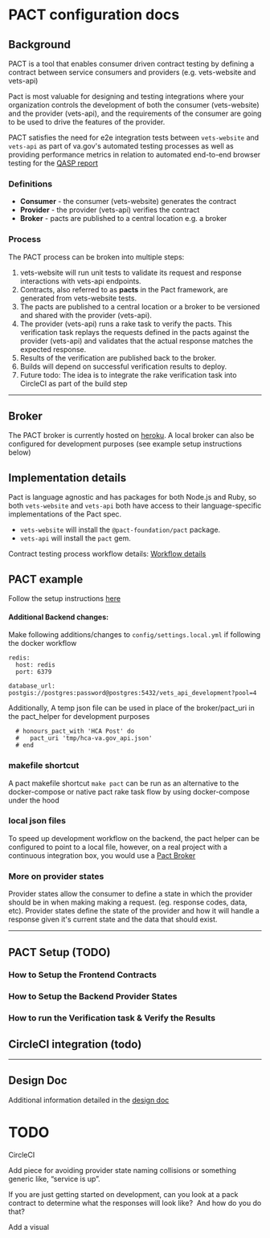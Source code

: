 # PACT configuration docs

## Background
PACT is a tool that enables consumer driven contract testing by defining a contract between service consumers and providers (e.g. vets-website and vets-api)

Pact is most valuable for designing and testing integrations where your organization controls the development of both the consumer (vets-website) and the provider (vets-api), and the requirements of the consumer are going to be used to drive the features of the provider.

PACT satisfies the need for e2e integration tests between `vets-website` and `vets-api` as part of va.gov's automated testing processes as well as providing performance metrics in relation to automated end-to-end browser testing for the [QASP report](https://docs.google.com/spreadsheets/d/1LC-n93-8ZB5SKmXW_VO7tymQ42nNx4C9y2animvAvhg/edit#gid=1144545755) 


### Definitions
- **Consumer** - the consumer (vets-website) generates the contract
- **Provider** - the provider (vets-api) verifies the contract
- **Broker** - pacts are published to a central location e.g. a broker

### Process
The PACT process can be broken into multiple steps:
1. vets-website will run unit tests to validate its request and response interactions with vets-api endpoints.
2. Contracts, also referred to as **pacts** in the Pact framework, are generated from vets-website tests.
3. The pacts are published to a central location or a broker to be versioned and shared with the provider (vets-api).
4. The provider (vets-api) runs a rake task to verify the pacts. This verification task replays the requests defined in the pacts against the provider (vets-api) and validates that the actual response matches the expected response.
5. Results of the verification are published back to the broker.
6. Builds will depend on successful verification results to deploy.
7. Future todo: The idea is to integrate the rake verification task into CircleCI as part of the build step 

------

## Broker
The PACT broker is currently hosted on [heroku](https://vagov-pact-broker.herokuapp.com/). A local broker can also be configured for development purposes (see example setup instructions below)


## Implementation details
Pact is language agnostic and has packages for both Node.js and Ruby, so both `vets-website` and `vets-api` both have access to their language-specific implementations of the Pact spec.
- `vets-website` will install the `@pact-foundation/pact` package.
- `vets-api` will install the `pact` gem.

Contract testing process workflow details: [Workflow details](https://github.com/department-of-veterans-affairs/va.gov-team/pull/8073/files#diff-f2abf33f91ea32d2168228610ba56d37R78)


## PACT example

Follow the setup instructions [here](https://github.com/department-of-veterans-affairs/va.gov-team/blob/3a8f4953b5e77edcbd39fd3db073232cdaca0ea0/teams/vsp/teams/tools/frontend/2019-11-13-consumer-driven-contract-testing-with-pact.md#steps-to-run-example)

#### Additional Backend changes:

Make following additions/changes to ```config/settings.local.yml``` if following the docker workflow

```
redis:
  host: redis
  port: 6379

database_url: postgis://postgres:password@postgres:5432/vets_api_development?pool=4
```

Additionally, A temp json file can be used in place of the broker/pact_uri in the pact_helper for development purposes 
```
  # honours_pact_with 'HCA Post' do
  #   pact_uri 'tmp/hca-va.gov_api.json'
  # end
```

### makefile shortcut
A pact makefile shortcut `make pact` can be run as an alternative to the docker-compose or native pact rake task flow by using docker-compose under the hood

### local json files

To speed up development workflow on the backend, the pact helper can be configured to point to a local file, however, on a real project with a continuous integration  box, you would use a [Pact Broker](https://github.com/pact-foundation/pact_broker)

### More on provider states
Provider states allow the consumer to define a state in which the provider should be in when making making a request. (eg. response codes, data, etc). Provider states define the state of the provider and how it will handle a response given it's current state and the data that should exist.

------

## PACT Setup (TODO)

### How to Setup the Frontend Contracts

### How to Setup the Backend Provider States

### How to run the Verification task & Verify the Results

## CircleCI integration (todo)

------


## Design Doc
Additional information detailed in the [design doc](https://github.com/department-of-veterans-affairs/va.gov-team/pull/8073/files#diff-f2abf33f91ea32d2168228610ba56d37R209)


# TODO 
CircleCI

Add piece for avoiding provider state naming collisions or something generic like, “service is up”.

If you are just getting started on development, can you look at a pack contract to determine what the responses will look like?  And how do you do that?

Add a visual

